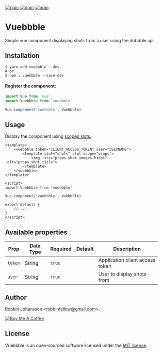 [![npm](https://img.shields.io/npm/v/vuebbble.svg)](https://www.npmjs.com/package/vuebbble)
[![npm](https://img.shields.io/npm/dt/vuebbble.svg)](https://www.npmjs.com/package/vuebbble)
[![npm](https://img.shields.io/npm/l/vuebbble.svg)](https://www.npmjs.com/package/vuebbble)

# Vuebbble
Simple vue component displaying shots from a user using the dribbble api.

## Installation
```shell
$ yarn add vuebbble --dev
# or ...
$ npm i vuebbble --save-dev
```

#### Register the component:

```javascript
import Vue from 'vue'
import Vuebbble from 'vuebbble'

Vue.component('vuebbble', Vuebbble)
```

## Usage

Display the component using [scoped slots.](https://vuejs.org/v2/guide/components.html#Scoped-Slots)

```vue
<template>
    <vuebbble token="CLIENT_ACCESS_TOKEN" user="USERNAME">
        <template slot="shots" slot-scope="props">
            <img :src="props.shot.images.hidpi" :alt="props.shot.title">
        </template>
    </vuebbble>
</template>

<script>
import Vuebbble from 'vuebbble'

Vue.component('vuebbble', Vuebbble)

export default {
    // ...
}
</script>
```

## Available properties

Prop           | Data Type  | Required  | Default   | Description
-------------- | ---------- | --------- | -------   | -----------
`token`        | String     | `true`    |           | Application client access token
`user`         | String     | `true`    |           | User to display shots from

## Author

Robbin Johansson \<robbinfellow@gmail.com>.

[![Buy Me A Coffee](https://www.buymeacoffee.com/assets/img/custom_images/orange_img.png)](https://www.buymeacoffee.com/robbinfellow)

## License

Vuebbble is an open-sourced software licensed under the [MIT license](http://opensource.org/licenses/MIT).
